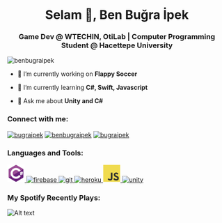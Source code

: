 <h1 align="center">Selam 👋, Ben Buğra İpek</h1>
<h3 align="center">Game Dev @ WTECHIN, OtiLab | Computer Programming Student @ Hacettepe University</h3>

<p align="left"> <img src="https://komarev.com/ghpvc/?username=benbugraipek&label=Profile%20views&color=0e75b6&style=flat" alt="benbugraipek" /> </p>

- 🔭 I’m currently working on **Flappy Soccer**

- 🌱 I’m currently learning **C#, Swift, Javascript**

- 💬 Ask me about **Unity and C#**

<h3 align="left">Connect with me:</h3>
<p align="left">
<a href="https://linkedin.com/in/bugraipek" target="blank"><img align="center" src="https://raw.githubusercontent.com/rahuldkjain/github-profile-readme-generator/master/src/images/icons/Social/linked-in-alt.svg" alt="bugraipek" height="30" width="40" /></a>
<a href="https://instagram.com/benbugraipek" target="blank"><img align="center" src="https://raw.githubusercontent.com/rahuldkjain/github-profile-readme-generator/master/src/images/icons/Social/instagram.svg" alt="benbugraipek" height="30" width="40" /></a>
<a href="https://discord.gg/bugraipek" target="blank"><img align="center" src="https://raw.githubusercontent.com/rahuldkjain/github-profile-readme-generator/master/src/images/icons/Social/discord.svg" alt="bugraipek" height="30" width="40" /></a>
</p>

<h3 align="left">Languages and Tools:</h3>
<p align="left"> <a href="https://www.w3schools.com/cs/" target="_blank" rel="noreferrer"> <img src="https://raw.githubusercontent.com/devicons/devicon/master/icons/csharp/csharp-original.svg" alt="csharp" width="40" height="40"/> </a> <a href="https://firebase.google.com/" target="_blank" rel="noreferrer"> <img src="https://www.vectorlogo.zone/logos/firebase/firebase-icon.svg" alt="firebase" width="40" height="40"/> </a> <a href="https://git-scm.com/" target="_blank" rel="noreferrer"> <img src="https://www.vectorlogo.zone/logos/git-scm/git-scm-icon.svg" alt="git" width="40" height="40"/> </a> <a href="https://heroku.com" target="_blank" rel="noreferrer"> <img src="https://www.vectorlogo.zone/logos/heroku/heroku-icon.svg" alt="heroku" width="40" height="40"/> </a> <a href="https://developer.mozilla.org/en-US/docs/Web/JavaScript" target="_blank" rel="noreferrer"> <img src="https://raw.githubusercontent.com/devicons/devicon/master/icons/javascript/javascript-original.svg" alt="javascript" width="40" height="40"/> </a> <a href="https://unity.com/" target="_blank" rel="noreferrer"> <img src="https://www.vectorlogo.zone/logos/unity3d/unity3d-icon.svg" alt="unity" width="40" height="40"/> </a> </p>

<h3 align="left">My Spotify Recently Plays:</h3>

![Alt text](https://spotify-recently-played-readme.vercel.app/api?user=qa9k5c991s9129cd86xlkg3fh&unique={true|1|on|yes})
